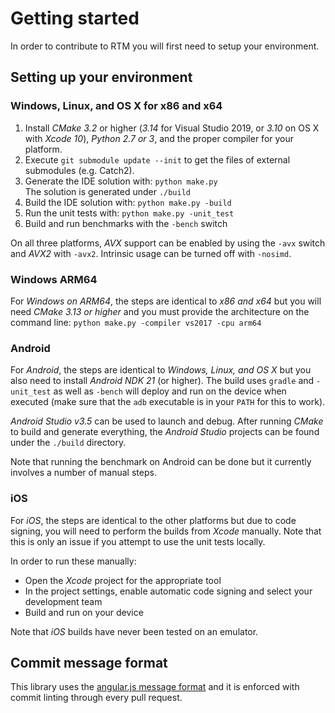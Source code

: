 # Getting started

In order to contribute to RTM you will first need to setup your environment.

## Setting up your environment

### Windows, Linux, and OS X for x86 and x64

1. Install *CMake 3.2* or higher (*3.14* for Visual Studio 2019, or *3.10* on OS X with *Xcode 10*), *Python 2.7 or 3*, and the proper compiler for your platform.
2. Execute `git submodule update --init` to get the files of external submodules (e.g. Catch2).
3. Generate the IDE solution with: `python make.py`  
   The solution is generated under `./build`
4. Build the IDE solution with: `python make.py -build`
5. Run the unit tests with: `python make.py -unit_test`
6. Build and run benchmarks with the `-bench` switch

On all three platforms, *AVX* support can be enabled by using the `-avx` switch and *AVX2* with `-avx2`. Intrinsic usage can be turned off with `-nosimd`.

### Windows ARM64

For *Windows on ARM64*, the steps are identical to *x86 and x64* but you will need *CMake 3.13 or higher* and you must provide the architecture on the command line: `python make.py -compiler vs2017 -cpu arm64`

### Android

For *Android*, the steps are identical to *Windows, Linux, and OS X* but you also need to install *Android NDK 21* (or higher). The build uses `gradle` and `-unit_test` as well as `-bench` will deploy and run on the device when executed (make sure that the `adb` executable is in your `PATH` for this to work).

*Android Studio v3.5* can be used to launch and debug. After running *CMake* to build and generate everything, the *Android Studio* projects can be found under the `./build` directory.

Note that running the benchmark on Android can be done but it currently involves a number of manual steps.

### iOS

For *iOS*, the steps are identical to the other platforms but due to code signing, you will need to perform the builds from *Xcode* manually. Note that this is only an issue if you attempt to use the unit tests locally.

In order to run these manually:

*  Open the *Xcode* project for the appropriate tool
*  In the project settings, enable automatic code signing and select your development team
*  Build and run on your device

Note that *iOS* builds have never been tested on an emulator.

## Commit message format

This library uses the [angular.js message format](https://github.com/angular/angular.js/blob/master/DEVELOPERS.md#commits) and it is enforced with commit linting through every pull request.
